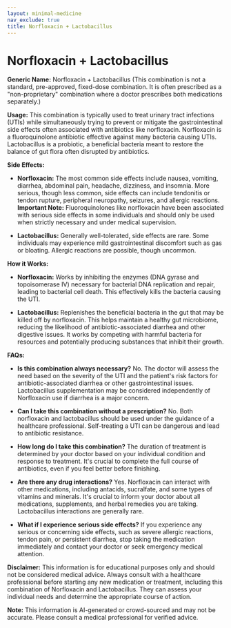 ```yaml
---
layout: minimal-medicine
nav_exclude: true
title: Norfloxacin + Lactobacillus
---
```


# Norfloxacin + Lactobacillus

**Generic Name:** Norfloxacin + Lactobacillus (This combination is not a standard, pre-approved, fixed-dose combination.  It is often prescribed as a "non-proprietary" combination where a doctor prescribes both medications separately.)

**Usage:** This combination is typically used to treat urinary tract infections (UTIs) while simultaneously trying to prevent or mitigate the gastrointestinal side effects often associated with antibiotics like norfloxacin.  Norfloxacin is a fluoroquinolone antibiotic effective against many bacteria causing UTIs. Lactobacillus is a probiotic, a beneficial bacteria meant to restore the balance of gut flora often disrupted by antibiotics.

**Side Effects:**

* **Norfloxacin:** The most common side effects include nausea, vomiting, diarrhea, abdominal pain, headache, dizziness, and insomnia.  More serious, though less common, side effects can include tendonitis or tendon rupture, peripheral neuropathy, seizures, and allergic reactions.  **Important Note:**  Fluoroquinolones like norfloxacin have been associated with serious side effects in some individuals and should only be used when strictly necessary and under medical supervision.

* **Lactobacillus:** Generally well-tolerated, side effects are rare.  Some individuals may experience mild gastrointestinal discomfort such as gas or bloating.  Allergic reactions are possible, though uncommon.


**How it Works:**

* **Norfloxacin:** Works by inhibiting the enzymes (DNA gyrase and topoisomerase IV) necessary for bacterial DNA replication and repair, leading to bacterial cell death. This effectively kills the bacteria causing the UTI.

* **Lactobacillus:** Replenishes the beneficial bacteria in the gut that may be killed off by norfloxacin. This helps maintain a healthy gut microbiome, reducing the likelihood of antibiotic-associated diarrhea and other digestive issues.  It works by competing with harmful bacteria for resources and potentially producing substances that inhibit their growth.


**FAQs:**

* **Is this combination always necessary?** No.  The doctor will assess the need based on the severity of the UTI and the patient's risk factors for antibiotic-associated diarrhea or other gastrointestinal issues.  Lactobacillus supplementation may be considered independently of Norfloxacin use if diarrhea is a major concern.

* **Can I take this combination without a prescription?** No.  Both norfloxacin and lactobacillus should be used under the guidance of a healthcare professional.  Self-treating a UTI can be dangerous and lead to antibiotic resistance.

* **How long do I take this combination?** The duration of treatment is determined by your doctor based on your individual condition and response to treatment.  It's crucial to complete the full course of antibiotics, even if you feel better before finishing.

* **Are there any drug interactions?**  Yes.  Norfloxacin can interact with other medications, including antacids, sucralfate, and some types of vitamins and minerals.  It's crucial to inform your doctor about all medications, supplements, and herbal remedies you are taking.  Lactobacillus interactions are generally rare.

* **What if I experience serious side effects?**  If you experience any serious or concerning side effects, such as severe allergic reactions, tendon pain, or persistent diarrhea, stop taking the medication immediately and contact your doctor or seek emergency medical attention.

**Disclaimer:** This information is for educational purposes only and should not be considered medical advice. Always consult with a healthcare professional before starting any new medication or treatment, including this combination of Norfloxacin and Lactobacillus. They can assess your individual needs and determine the appropriate course of action.


**Note:** This information is AI-generated or crowd-sourced and may not be accurate. Please consult a medical professional for verified advice.